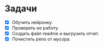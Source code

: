 # Задачи

- [x] Обучить нейронку.
- [x] Проверить ее работу.
- [x] Создать файл readme и выгрузить отчет.
- [x] Почистить репо от мусора.
